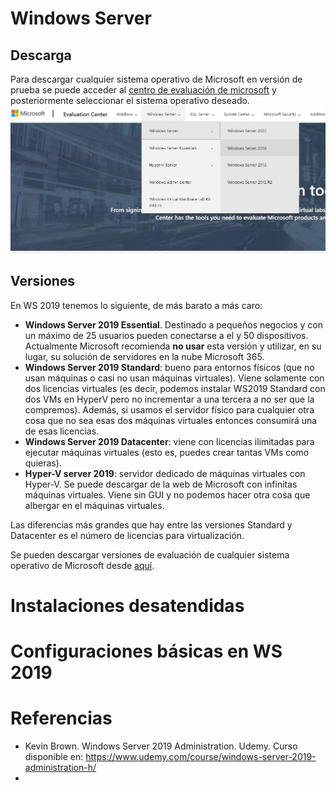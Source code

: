 # Windows Server

## Descarga

Para descargar cualquier sistema operativo de Microsoft en versión de prueba se puede acceder al [centro de evaluación de microsoft](https://www.microsoft.com/en-us/evalcenter/) y posteriormente seleccionar el sistema operativo deseado.
![](/images/windows/ws-download1.png)  

## Versiones
En WS 2019 tenemos lo siguiente, de más barato a más caro:
- **Windows Server 2019 Essential**. Destinado a pequeños negocios y con un máximo de 25 usuarios pueden conectarse a el y 50 dispositivos. Actualmente Microsoft recomienda **no usar** esta versión y utilizar, en su lugar, su solución de servidores en la nube Microsoft 365.
- **Windows Server 2019 Standard**: bueno para entornos físicos (que no usan máquinas o casi no usan máquinas virtuales). Viene solamente con dos licencias virtuales (es decir, podemos instalar WS2019 Standard con dos VMs en HyperV pero no incrementar a una tercera a no ser que la compremos). Además, si usamos el servidor físico para cualquier otra cosa que no sea esas dos máquinas virtuales entonces consumirá una de esas licencias.
- **Windows Server 2019 Datacenter**: viene con licencias ilimitadas para ejecutar máquinas virtuales (esto es, puedes crear tantas VMs como quieras).
- **Hyper-V server 2019**: servidor dedicado de máquinas virtuales con Hyper-V. Se puede descargar de la web de Microsoft con infinitas máquinas virtuales. Viene sin GUI y no podemos hacer otra cosa que albergar en el máquinas virtuales.

Las diferencias más grandes que hay entre las versiones Standard y Datacenter es el número de licencias para virtualización.

Se pueden descargar versiones de evaluación de cualquier sistema operativo de Microsoft desde [aquí](https://www.microsoft.com/es-es/evalcenter/).
# Instalaciones desatendidas

# Configuraciones básicas en WS 2019

# Referencias
- Kevin Brown. Windows Server 2019 Administration. Udemy. Curso disponible en: https://www.udemy.com/course/windows-server-2019-administration-h/
- 